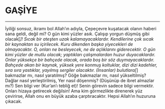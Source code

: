 # GAŞİYE
---
İyiliği sonsuz, ikramı bol Allah’ın adıyla,
Çepeçevre kuşatacak olanın haberi sana geldi, değil mi?
O gün kimi yüzler asık.
Çalışıp yorgun düşmüş gibi olacak[*]!
Sıcak bir ateşten uzak kalamayacaklardır.
Kendilerine çok sıcak bir kaynaktan su içirilecek.
Kuru dikenden başka yiyecekleri de olmayacaktır.
O, onları ne besleyecek, ne de açlıklarını giderecektir.
O gün kimi yüzler de mutlu olacak;
yaptıkları çalışmalardan huzur duyacaklardır.
Onlar yüksekçe bir bahçede olacak,
orada boş bir söz duymayacaklardır.
Bahçede akan bir kaynak,
yüksek yere konmuş koltuklar,
dizi dizi kadehler,
sıra sıra yastıklar,
yayılmış sergiler olacaktır.
(İnsanlar) bulutlara[*] bakmazlar mı, nasıl yaratılmış?
Göğe bakmazlar mı, nasıl yükseltilmiş?
Dağlar nasıl yerleştirilmiş,
Yer nasıl döşenmiş? (Düşünüp de ibret almazlar mı?)
Sen bilgi ver (Kur’an’ı tebliğ et)! Senin görevin sadece bilgi vermektir.
Onları hizaya getirecek değilsin!
Ama kim görmezlikte direnerek yüz çevirirse,
Allah onu en büyük azaba çarptıracaktır.
Hepsi Allah’ın huzuruna çıkacak.